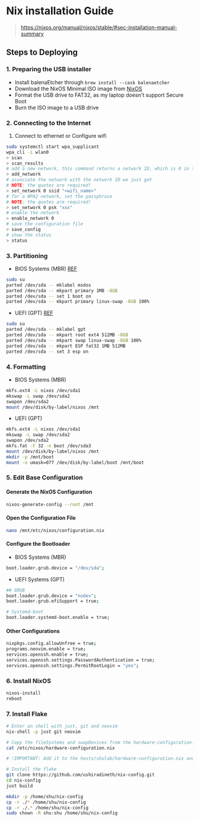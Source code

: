 # Nix installation Guide

> https://nixos.org/manual/nixos/stable/#sec-installation-manual-summary

## Steps to Deploying

### 1. Preparing the USB installer

- Install balenaEtcher through `brew install --cask balenaetcher`
- Download the NixOS Minimal ISO image from [NixOS](https://nixos.org/download/)
- Format the USB drive to FAT32, as my laptop doesn't support Secure Boot
- Burn the ISO image to a USB drive

### 2. Connecting to the Internet

1. Connect to ethernet or Configure wifi

```bash
sudo systemctl start wpa_supplicant
wpa_cli -i wlan0
> scan
> scan_results
# add a new network, this command returns a network ID, which is 0 in this case.
> add_network
# associate the network with the network ID we just got
# NOTE: the quotes are required!
> set_network 0 ssid "<wifi_name>"
# for a WPA2 network, set the passphrase
# NOTE: the quotes are required!
> set_network 0 psk "xxx"
# enable the network
> enable_network 0
# save the configuration file
> save_config
# show the status
> status
```

### 3. Partitioning

- BIOS Systems (MBR)
  [REF](https://nixos.org/manual/nixos/stable/#sec-installation-manual-partitioning-MBR)

```bash
sudo su
parted /dev/sda -- mklabel msdos
parted /dev/sda -- mkpart primary 1MB -8GB
parted /dev/sda -- set 1 boot on
parted /dev/sda -- mkpart primary linux-swap -8GB 100%
```

- UEFI (GPT) [REF](https://nixos.org/manual/nixos/stable/#sec-installation-manual-partitioning-UEFI)

```bash
sudo su
parted /dev/sda -- mklabel gpt
parted /dev/sda -- mkpart root ext4 512MB -8GB
parted /dev/sda -- mkpart swap linux-swap -8GB 100%
parted /dev/sda -- mkpart ESP fat32 1MB 512MB
parted /dev/sda -- set 3 esp on
```

### 4. Formatting

- BIOS Systems (MBR)

```bash
mkfs.ext4 -L nixos /dev/sda1
mkswap -L swap /dev/sda2
swapon /dev/sda2
mount /dev/disk/by-label/nixos /mnt
```

- UEFI (GPT)

```bash
mkfs.ext4 -L nixos /dev/sda1
mkswap -L swap /dev/sda2
swapon /dev/sda2
mkfs.fat -F 32 -n boot /dev/sda3
mount /dev/disk/by-label/nixos /mnt
mkdir -p /mnt/boot
mount -o umask=077 /dev/disk/by-label/boot /mnt/boot
```

### 5. Edit Base Configuration

#### Generate the NixOS Configuration

```bash
nixos-generate-config --root /mnt
```

#### Open the Configuration File

```bash
nano /mnt/etc/nixos/configuration.nix
```

#### Configure the Bootloader

- BIOS Systems (MBR)

```bash
boot.loader.grub.device = "/dev/sda";
```

- UEFI Systems (GPT)

```bash
## GRUB
boot.loader.grub.device = "nodev";
boot.loader.grub.efiSupport = true;

# Systemd-boot
boot.loader.systemd-boot.enable = true;
```

#### Other Configurations

```bash
nixpkgs.config.allowUnfree = true;
programs.neovim.enable = true;
services.openssh.enable = true;
services.openssh.settings.PasswordAuthentication = true;
services.openssh.settings.PermitRootLogin = "yes";
```

### 6. Install NixOS

```bash
nixos-install
reboot
```

### 7. Install Flake

```bash
# Enter an shell with just, git and neovim
nix-shell -p just git neovim

# Copy the fileSystems and swapDevices from the hardware-configuration.nix
cat /etc/nixos/hardware-configuration.nix

# !IMPORTANT: Add it to the hosts/shulab/hardware-configuration.nix and push it to the repo

# Install the flake
git clone https://github.com/ushiradineth/nix-config.git
cd nix-config
just build

mkdir -p /home/shu/nix-config
cp -r ./* /home/shu/nix-config
cp -r ./.* /home/shu/nix-config
sudo chown -R shu:shu /home/shu/nix-config
```

